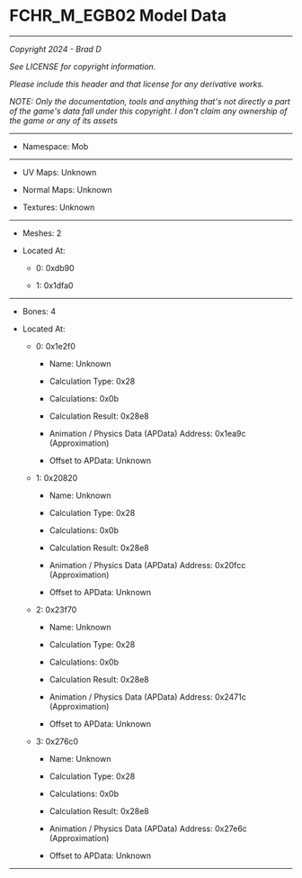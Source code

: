 # FCHR_M_EGB02 Model Data

---

*Copyright 2024 - Brad D*

*See LICENSE for copyright information.*

*Please include this header and that license for any derivative works.*

*NOTE: Only the documentation, tools and anything that's not directly a part of the game's data fall under this copyright. I don't claim any ownership of the game or any of its assets*

---

* Namespace: Mob

---

* UV Maps: Unknown

* Normal Maps: Unknown

* Textures: Unknown

---

* Meshes: 2

* Located At:

  * 0: 0xdb90

  * 1: 0x1dfa0

---

* Bones: 4

* Located At:

  * 0: 0x1e2f0

    * Name: Unknown

    * Calculation Type: 0x28

    * Calculations: 0x0b

    * Calculation Result: 0x28e8

    * Animation / Physics Data (APData) Address: 0x1ea9c (Approximation)

    * Offset to APData: Unknown

  * 1: 0x20820

    * Name: Unknown

    * Calculation Type: 0x28

    * Calculations: 0x0b

    * Calculation Result: 0x28e8

    * Animation / Physics Data (APData) Address: 0x20fcc (Approximation)

    * Offset to APData: Unknown

  * 2: 0x23f70

    * Name: Unknown

    * Calculation Type: 0x28

    * Calculations: 0x0b

    * Calculation Result: 0x28e8

    * Animation / Physics Data (APData) Address: 0x2471c (Approximation)

    * Offset to APData: Unknown

  * 3: 0x276c0

    * Name: Unknown

    * Calculation Type: 0x28

    * Calculations: 0x0b

    * Calculation Result: 0x28e8

    * Animation / Physics Data (APData) Address: 0x27e6c (Approximation)

    * Offset to APData: Unknown

---

